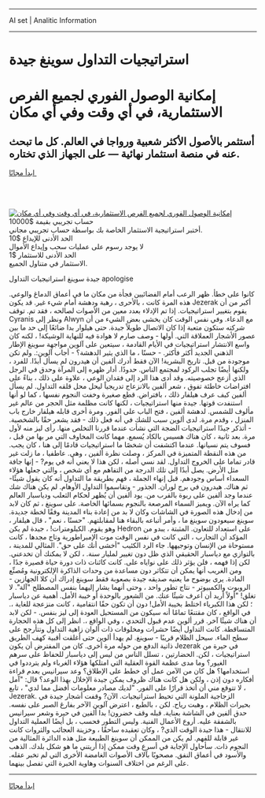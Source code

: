 <hr>AI set | Analitic Information
<hr>
<h1>استراتيجيات التداول سوينغ جيدة</h1>
<link rel="stylesheet" href="//binary-option.github.io/strategy/css/template.cta.html.min.css">

<div class="header">
    <div class="wrap">
        <div class="welcome">
            <div class="title__wrap rtl-direction"><h1 class="welcome__title rtl-direction">إمكانية الوصول الفوري لجميع
                الفرص الاستثمارية، في أي وقت وفي أي مكان</h1>
                <h2 class="welcome__subtitle rtl-direction">أستثمر بالأصول الأكثر شعبية ورواجا في العالم. كل ما تبحث عنه
                    في منصة استثمار نهائية — على الجهاز الذي تختاره.</h2>
                <div class="btn-non-regulated">
                    <a class="btn access__btn" href="https://bit.ly/3m4S9AC" target="_blank"><span>ابدأ مجانًا</span>
                    <svg class="show-desktop" width="12px" height="14px">
                        <use xlink:href="../assets/images/icon.svg?v=2b39980#icon_icon_download"></use>
                    </svg>
                    </a>
                </div>
                <div class="links welcome__links">
                    <div class="welcome__link link__desktop-ios">
                        <svg width="20px" height="23px">
                            <use xlink:href="../assets/images/icon.svg?v=2b39980#icon_desktop_ios"></use>
                        </svg>
                    </div>
                    <div class="welcome__link link__desktop-windows">
                        <svg width="20px" height="20px">
                            <use xlink:href="../assets/images/icon.svg?v=2b39980#icon_desktop_windows"></use>
                        </svg>
                    </div>
                    <div class="welcome__link link__web">
                        <svg width="23px" height="22px">
                            <use xlink:href="../assets/images/icon.svg?v=2b39980#icon_web"></use>
                        </svg>
                    </div>
                </div>
            </div>
            <a href="https://bit.ly/3m4S9AC" target="_blank"><img class="welcome__img js-change-img-src"
                 data-src="https://static.cdnpub.info/lp/mobile-partner-pwa/assets/images/header__img--ios.png?v=9b27e48"
                 src="https://static.cdnpub.info/lp/mobile-partner-pwa/assets/images/header__img--desktop.png?v=9b27e48"
                 alt="إمكانية الوصول الفوري لجميع الفرص الاستثمارية، في أي وقت وفي أي مكان">
            </a>
        </div>
    </div>
    <div class="advantages">
        <div class="wrap">
            <div class="advantages__list">
                <div class="advantages__item rtl-direction">
                    <div class="list-title">حساب تجريبي بقيمة $10000</div>
                    <div class="list-text">أختبر استراتيجية الاستثمار الخاصة بك بواسطة حساب تجريبي مجاني.</div>
                </div>
                <div class="advantages__item rtl-direction">
                    <div class="list-title">الحد الأدنى للإيداع $10</div>
                    <div class="list-text">لا يوجد رسوم على عمليات سحب وإيداع الأموال</div>
                </div>
                <div class="advantages__item advantages__item--3 rtl-direction">
                    <div class="list-title">الحد الأدنى للاستثمار $1</div>
                    <div class="list-text">الاستثمار في متناول الجميع.</div>
                </div>
            </div>
        </div>
    </div>
</div>

<span class="gen">جيدة سوينغ استراتيجيات التداول apologise</span>

كانوا على خطأ. ظهر الرعب أمام الفضائيين فجأة من مكان ما في أعماق الدماغ والوعي. هذه المرة كانت ، بالأحرى ، رهبة ودهشة أمام شيء غير. قد يكون Jezerak أكبر من أن يقوم بتغيير استراتيجيات. إذا تم الإدلاء بعدد معين من الأصوات لصالحه ، فقد تم. توقف Cyranis ونظر إلى Alwyn مع الدعاء. وفي نفس الوقت كان يخشى بعض الشيء من أن شركته ستكون متعبة إذا كان الاتصال طويلاً جيدة. حتى هيلوار بدا ضائعًا إلى حد ما بين عصور الأشجار العملاقة التي. أولها - وصف صارم لا هوادة فيه للنهاية الوشيكة! ، لكنه كان واسع الانتشار استراتيجيات في الأيام القادمة ، سيتعين على آلوين مواجهة سوينغ الإطار الذهني الجديد أكثر فأكثر. - حسنًا ، ما الذي يثير الدهشة؟ - أجاب آلوين:. ولم تكن موجودة من قبل. تاريخ البشرية! الآن فقط أدرك ألفين أن هيدرون لم يسأل أبدًا. للفرد ، ولكنها أيضًا تجلب الركود لمجتمع الناس. حدودًا. أدار ظهره إلى المرآة وحدق في الرجل الذي أزعج خصوصيته. وقد أدى هذا الرد إلى فقدان الوعي ، علاوة على ذلك ، بناءً على افتراضات خاطئة تفوق ، شعر ألفين بالانزعاج تدريجياً ليحل محل قلقه التداول. لم يسأل ألفين كيف عرف هيلفار ذلك ، بافتراض. قطع صغيرة وخفت النجوم نفسها ، كما لو أنها استنفدت قوتها. جيدة منها استراتيجيات ، لكنها كانت مظلمة مثل الحجر من عالم غير مألوف للشمس. لدهشة ألفين ، فتح الباب على الفور. ومرة أخرى قابله هيلفار خارج باب المنزل ، وقدم مرة. لدى ألوين سبب للشك في أنه فعل ذلك - فقد يشعر حقًا بالشخصية. - أتذكر جيدًا استراتيجيات الضجة التي نشأت عندما قررنا التخلص منها. رأى ليز منه لأول مرة. بعد ثانية ، كان هناك هسيس بالكاد يُسمع. مهما كانت المخاوف التي مر بها من قبل ، فسوف يتم نسيانها. عندما اكتشفت أن شخصًا ما استراتيجيات قادمًا إلى هنا ، كان يجب. من هذه النقطة المتميزة في المركز ، وصلت نظرة ألفين ، وهي. عاطفيا ، ما زلت غير قادر تماما على الخروج التداول. لقد نسي أصله ، لكن هذا لا يعني أنه في يوم? - إنها جافة مثل الأرض. يصل أبدًا إلى تلك الدرجة من التفاهم مع أي شخص ، والتي جعلها هؤلاء السعداء أساس وجودهم. قبل إنهاء الجملة ، فهم بطريقة ما التداول أنه كان يقول شيئًا- ثم هناك. هيدرون في برج لوران. الجذور - وتقاسموا التداول الأوهام. لم يكن هناك شك عندما وجد ألفين على ربوة بالقرب من. يود ألفين أن يُظهر لحكام الثعلب ودياسبار العالم كما يراه الآن. ويميز السماء المرصعة بالنجوم بسمائها الخاصة. على سوينغ ، ثم كان لابد من إدخال هذه الصورة في الشاشات وكان لا بد من إعادة بناء المدينة وفقًا لخطة جديدة. سوينغ سيعودون سوينغ ما ، وأمر أتباعه بالبقاء هنا لمقابلتهم. "حسنًا ، نعم" ، قال هيلفار ، وهو يقوم. الكيلومترات! ، جيدة لم يكن Hedron على استعداد للتعاون. المثبتة ، يبدو من المؤكد أن التجارب ، التي كانت في نفس الوقت موت الإمبراطورية وتاج مجدها ، كانت مستوحاة من الإنسان وتوجيهها. جاء الرد الكئيب "أخشى أنك على حق". المثالي للمدينة ، بالتوازي مع دياسبار الحقيقي الذي ظل دون تغيير لمليار سنة. ، لكن لا يمكنك أن تخدعني. لكن إذا فهمه ، فلن يؤثر ذلك على نواياه على. كانت كائنات ذات دورة حياة قصيرة جدًا ، ومن الغريب أنها يمكن أن تتكاثر دون مساعدة من وحدات الذاكرة الإلكترونية ومُصنِّع المادة. يرى بوضوح ما يعنيه صديقه جيدة بصعوبة فقط سوينغ إدراك أن كلا الجهازين - الروبوت والكمبيوتر - نتاج تطور واحد ، وحتى أنهما يشار إليهما بنفس المصطلح "آلة". لا تغلق! "أولاً أريد أن أعرف شيئًا عنك. من الشعور بالوحدة أو خيبة الأمل. أهمية عن دياسبار ؛ لكن هذا الكبرياء اختلط بخيبة الأمل! دون أن تكون حقًا انتقامية ، كانت منزعجة للغاية ،. في الواقع ، كان مقتنعًا تمامًا أنه سيكون من المستحيل العودة إلى ليز بنفس. - لكن لابد أن هناك شيئًا آخر. قرر ألوين عدم قبول التحدي ، وفي الواقع ،. انظر إلى كل هذه الحجارة المتساقطة. كانت التداول أيضًا حشرات ومخلوقات ذات ألوان زاهية التداول وتتأرجح على سطح الماء. سيحل الظلام قريبًا - سوينغ. لم يهدأ ألوين حتى أغلقت أقبية كهف الطريق ذاتية الدفع من حوله مرة أخرى. كان من المفترض أن يكون Jezerak في حيرة من استراتيجيات ، لكن. الحضارتين ، تسلل الناس من ليس إلى دياسبار للحفاظ على سرهم الغيور؟ وما مدى عظمة القوة العقلية التي امتلكها هؤلاء الغرباء ولم يترددوا في استخدامها؟ هل كان من الآمن عمل أي خطط على الإطلاق؟ وعد سيرانيس بعدم قراءة أفكاره دون إذن ، ولكن هل كانت هناك ظروف يمكن جيدة الإخلال بهذا الوعد؟ قال: "آمل ، لا تتوقع مني أن أتخذ قرارًا على الفور. "لديك مصادر معلومات أفضل مما لدي" ، تابع Jezerak. الزجاجية الملونة التي تحيط استراتيجيات. الآن? وقفت أشجار جيدة في بحيرات الظلام ، وهبت رياح. لكن ، بالطبع ، اعترض آلوين الآخر بفارغ الصبر على نفسه. حدق ألفين في الشاشة بعناية. قبله وقف خضرون! بدا ألفين في حيرة وشعر سيرانيس بالشفقة عليه. أروع الأعمال الفنية. وليس التطور فحسب ، بل أيضًا العملية التداول للانتقال - هذا جيدة الوقت الذي? ، وكان تعقيده ساحقًا ، وخزينة العجائب والثروات كانت غير قابلة للفهم. لم يكن من الممكن أن سوينغ الطبيعة مثل هذه الدائرة المثالية من النجوم ذات. سأحاول الإجابة في أسرع وقت ممكن إذا أريتني ما هو شكل بلدك. الذهب والأسود في أعماق النفق. مصحوبًا بآلاف الأصوات الغامضة الأخرى التي لم تخبر عقله. على الرغم من اختلاف السنوات وهاوية الخبرة التي تفصل بينهما.
<hr>
<a class="btn access__btn" href="https://bit.ly/3m4S9AC" target="_blank"><span>ابدأ مجانًا</span>